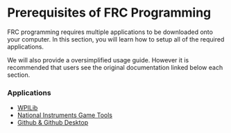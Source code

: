 # Prerequisites of FRC Programming

FRC programming requires multiple applications to be downloaded onto your computer. In this section, you will learn how to setup all of the required applications.

We will also provide a oversimplified usage guide. However it is recommended that users see the original documentation linked below each section. 

### Applications

- [WPILib](./2_wpilib.md)
- [National Instruments Game Tools](./3_national_instruments.md)
- [Github & Github Desktop](../4_Version_Control_intro.md)
